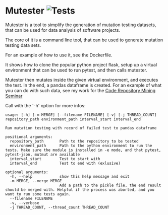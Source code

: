 # Mutester ![Tests](https://github.com/XPerianer/CRM2020/workflows/Tests/badge.svg)

Mutester is a tool to simplify the generation of mutation testing datasets, that can be used for data analysis of software projects.

The core of it is a command line tool, that can be used to generate mutation testing data sets.

For an example of how to use it, see the Dockerfile.

It shows how to clone the popular python project flask, setup up a virtual environment that can be used to run pytest, and then calls mutester.

Mutester then mutates inside the given virtual environment, and executes the test.
In the end, a pandas dataframe is created.
For an example of what you can do with such data, see my work for the [Code Repository Mining Seminar](https://github.com/XPerianer/CRM20_How_does_software_break)

Call with the '-h' option for more infos:
```
usage: [-h] [-m MERGE] [--filename FILENAME] [-v] [-j THREAD_COUNT] repository_path environment_path interval_start interval_end

Run mutation testing with record of failed test to pandas dataframe

positional arguments:
  repository_path       Path to the repository to be tested
  environment_path      Path to the python environment to run the tests. Make sure the module is installed in -e mode, and that pytest, pytest-json, mutmut are available
  interval_start        Test to start with
  interval_end          Test to end with (exlusive)

optional arguments:
  -h, --help            show this help message and exit
  -m MERGE, --merge MERGE
                        Add a path to the pickle file, the end result should be merged with. Helpful if the process was aborted, and you want to run some tests again.
  --filename FILENAME
  -v, --verbose
  -j THREAD_COUNT, --thread_count THREAD_COUNT
  ```
